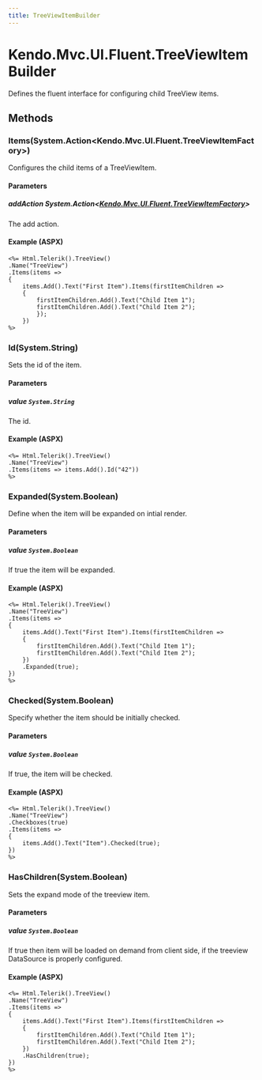 ```yaml
---
title: TreeViewItemBuilder
---
```


# Kendo.Mvc.UI.Fluent.TreeViewItemBuilder
Defines the fluent interface for configuring child TreeView items.




## Methods


### Items(System.Action\<Kendo.Mvc.UI.Fluent.TreeViewItemFactory\>)
Configures the child items of a TreeViewItem.


#### Parameters

##### addAction System.Action<[Kendo.Mvc.UI.Fluent.TreeViewItemFactory](/api/wrappers/aspnet-mvc/Kendo.Mvc.UI.Fluent/TreeViewItemFactory)>
The add action.




#### Example (ASPX)
    <%= Html.Telerik().TreeView()
    .Name("TreeView")
    .Items(items =>
    {
        items.Add().Text("First Item").Items(firstItemChildren =>
        {
            firstItemChildren.Add().Text("Child Item 1");
            firstItemChildren.Add().Text("Child Item 2");
            });
        })
    %>


### Id(System.String)
Sets the id of the item.


#### Parameters

##### value `System.String`
The id.




#### Example (ASPX)
    <%= Html.Telerik().TreeView()
    .Name("TreeView")
    .Items(items => items.Add().Id("42"))
    %>


### Expanded(System.Boolean)
Define when the item will be expanded on intial render.


#### Parameters

##### value `System.Boolean`
If true the item will be expanded.




#### Example (ASPX)
    <%= Html.Telerik().TreeView()
    .Name("TreeView")
    .Items(items =>
    {
        items.Add().Text("First Item").Items(firstItemChildren =>
        {
            firstItemChildren.Add().Text("Child Item 1");
            firstItemChildren.Add().Text("Child Item 2");
        })
        .Expanded(true);
    })
    %>


### Checked(System.Boolean)
Specify whether the item should be initially checked.


#### Parameters

##### value `System.Boolean`
If true, the item will be checked.




#### Example (ASPX)
    <%= Html.Telerik().TreeView()
    .Name("TreeView")
    .Checkboxes(true)
    .Items(items =>
    {
        items.Add().Text("Item").Checked(true);
    })
    %>


### HasChildren(System.Boolean)
Sets the expand mode of the treeview item.


#### Parameters

##### value `System.Boolean`
If true then item will be loaded on demand from client side, if the treeview DataSource is properly configured.




#### Example (ASPX)
    <%= Html.Telerik().TreeView()
    .Name("TreeView")
    .Items(items =>
    {
        items.Add().Text("First Item").Items(firstItemChildren =>
        {
            firstItemChildren.Add().Text("Child Item 1");
            firstItemChildren.Add().Text("Child Item 2");
        })
        .HasChildren(true);
    })
    %>



